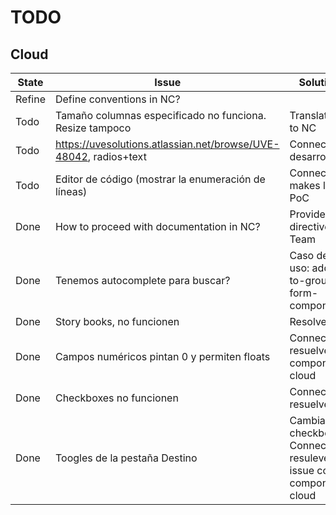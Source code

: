 # TODO

## Cloud

| State  | Issue                                                            | Solution                                                         |
| ------ | ---------------------------------------------------------------- | ---------------------------------------------------------------- |
| Refine | Define conventions in NC?                                        |                                                                  |
| Todo   | Tamaño columnas especificado no funciona. Resize tampoco         | Translated to NC                                                 |
| Todo   | https://uvesolutions.atlassian.net/browse/UVE-48042, radios+text | Connecta desarrollara                                            |
| Todo   | Editor de código (mostrar la enumeración de líneas)              | Connecta makes local PoC                                         |
| Done   | How to proceed with documentation in NC?                         | Provided directives to Team                                      |
| Done   | Tenemos autocomplete para buscar?                                | Caso de uso: add-to-groups-form-component.                       |
| Done   | Story books, no funcionen                                        | Resolved                                                         |
| Done   | Campos numéricos pintan 0 y permiten floats                      | Connecta resuelve componente cloud                               |
| Done   | Checkboxes no funcionen                                          | Connecta resuelve                                                |
| Done   | Toogles de la pestaña Destino                                    | Cambiar a checkbox. Connecta resuleve issue con componente cloud |

